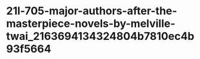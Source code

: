 # 21l-705-major-authors-after-the-masterpiece-novels-by-melville-twai_2163694134324804b7810ec4b93f5664